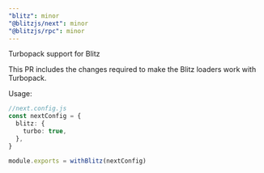 ```yaml
---
"blitz": minor
"@blitzjs/next": minor
"@blitzjs/rpc": minor
---
```


Turbopack support for Blitz

This PR includes the changes required to make the Blitz loaders work with Turbopack.

Usage:

```ts
//next.config.js
const nextConfig = {
  blitz: {
    turbo: true,
  },
}

module.exports = withBlitz(nextConfig)
```
